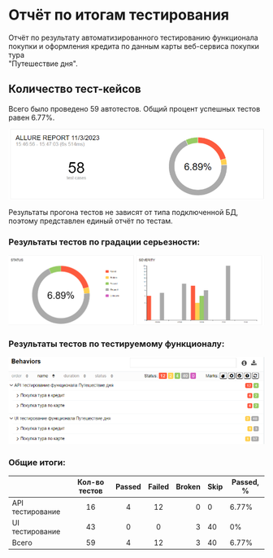 # Отчёт по итогам тестирования

Отчёт по результату автоматизированного тестированию функционала покупки и оформления кредита по данным карты веб-сервиса покупки тура  
"Путешествие дня".

## Количество тест-кейсов

Всего было проведено 59 автотестов. Общий процент успешных тестов равен 6.77%.

![](pic/1.png)

Результаты прогона тестов не зависят от типа подключенной БД, поэтому представлен единый отчёт по тестам.

### Результаты тестов по градации серьезности:

![](pic/2.png)

### Результаты тестов по тестируемому функционалу:

![](pic/3.png)

### Общие итоги:

|                  | Кол-во тестов | Passed | Failed | Broken | Skip | Passed, % |
|:-----------------|:-------------:|:------:|:------:|-------:|------|-----------|
| API тестирование |      16       |   4    |   12   |      0 | 0    | 6.77%     |
| UI тестирование  |      43       |   0    |   0    |      3 | 40   | 0%        |
| Всего            |      59       |   4    |   12   |      3 | 40   | 6.77%     |


